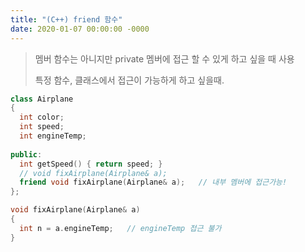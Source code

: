 ```yaml
---
title: "(C++) friend 함수"
date: 2020-01-07 00:00:00 -0000
---
```


> 멤버 함수는 아니지만 private 멤버에 접근 할 수 있게 하고 싶을 때 사용
>
> 특정 함수, 클래스에서 접근이 가능하게 하고 싶을때.

```cpp
class Airplane
{
  int color;
  int speed;
  int engineTemp;
  
public:
  int getSpeed() { return speed; }
  // void fixAirplane(Airplane& a);
  friend void fixAirplane(Airplane& a);   // 내부 멤버에 접근가능!
};

void fixAirplane(Airplane& a)
{
  int n = a.engineTemp;   // engineTemp 접근 불가
}
```